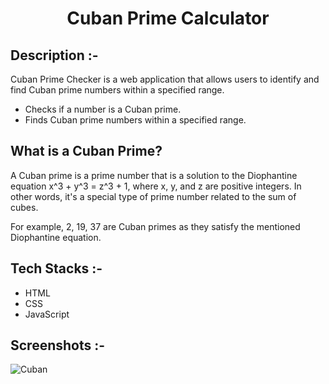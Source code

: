 # <p align="center">Cuban Prime Calculator</p>

## Description :-

Cuban Prime Checker is a web application that allows users to identify and find Cuban prime numbers within a specified range.

* Checks if a number is a Cuban prime.
* Finds Cuban prime numbers within a specified range.

## What is a Cuban Prime?

A Cuban prime is a prime number that is a solution to the Diophantine equation x^3 + y^3 = z^3 + 1, where x, y, and z are positive integers. In other words, it's a special type of prime number related to the sum of cubes.

For example, 2, 19, 37 are Cuban primes as they satisfy the mentioned Diophantine equation.

## Tech Stacks :-

- HTML
- CSS
- JavaScript

## Screenshots :-

![Cuban](https://github.com/Rakesh9100/CalcDiverse/assets/125949765/61d9e288-e8bd-4be2-8a09-babb2bac3f1b)
